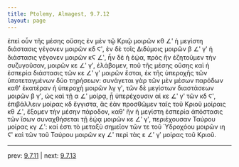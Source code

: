 ```yaml
---
title: Ptolemy, Almagest, 9.7.12
layout: page
---
```


ἐπεὶ οὖν τῆς μέσης οὔσης ἐν μὲν τῷ Κριῷ μοιρῶν κθ ∠ʹ ἡ μεγίστη διάστασις γέγονεν μοιρῶν κδ Ϛʹ, ἐν δὲ τοῖς Διδύμοις μοιρῶν β ∠ʹ γʹ ἡ διάστασις γέγονεν μοιρῶν κϚ ∠ʹ, ἦν δὲ ἡ ἑῴα, πρὸς ἣν ἐζητοῦμεν τὴν συζυγοῦσαν, μοιρῶν κε ∠ʹ γʹ, ἐλάβομεν, ποῦ τῆς μέσης οὔσης καὶ ἡ ἑσπερία διάστασις τῶν κε ∠ʹ γʹ μοιρῶν ἔσται, ἐκ τῆς ὑπεροχῆς τῶν ὑποτεταγμένων δύο τηρήσεων: συνάγεται γὰρ τῶν μὲν μέσων παρόδων καθ' ἑκατέραν ἡ ὑπεροχὴ μοιρῶν λγ γʹ, τῶν δὲ μεγίστων διαστάσεων μοιρῶν β γʹ, ὡς καὶ τῇ α ∠ʹ μοίρᾳ, ᾗ ὑπερέχουσιν αἱ κε ∠ʹ γʹ τῶν κδ Ϛʹ, ἐπιβάλλειν μοίρας κδ ἔγγιστα, ἃς ἐὰν προσθῶμεν ταῖς τοῦ Κριοῦ μοίραις κθ ∠ʹ, ἕξομεν τὴν μέσην πάροδον, καθ' ἣν ἡ μεγίστη ἑσπερία ἀπόστασις τῶν ἴσων συναχθήσεται τῇ ἑῴᾳ μοιρῶν κε ∠ʹ γʹ, περιέχουσαν Ταύρου μοίρας κγ ∠ʹ: καί ἐστι τὸ μεταξὺ σημεῖον τῶν τε τοῦ Ὑδροχόου μοιρῶν ιη Ϛʹ καὶ τῶν τοῦ Ταύρου μοιρῶν κγ ∠ʹ περὶ τὰς ε ∠ʹ γʹ μοίρας τοῦ Κριοῦ. 

---

prev: [9.7.11](../9.7.11/) | next: [9.7.13](../9.7.13/)

